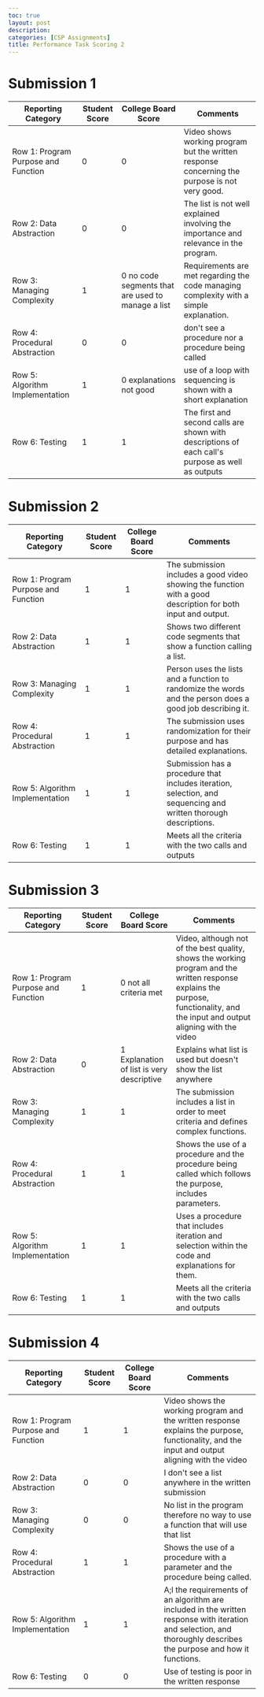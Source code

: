 ```yaml
---
toc: true
layout: post
description: 
categories: [CSP Assignments]
title: Performance Task Scoring 2
---
```


# Submission 1


| Reporting Category | Student Score | College Board Score | Comments |
| - | - | - | - |
| Row 1: Program Purpose and Function | 0 | 0 | Video shows working program but the written response concerning the purpose is not very good. |
| Row 2: Data Abstraction | 0 | 0 | The list is not well explained involving the importance and relevance in the program. |
| Row 3: Managing Complexity | 1 | 0 no code segments that are used to manage a list | Requirements are met regarding the code managing complexity with a simple explanation. |
| Row 4: Procedural Abstraction | 0 | 0 | don't see a procedure nor a procedure being called |
| Row 5: Algorithm Implementation | 1 | 0 explanations not good | use of a loop with sequencing is shown with a short explanation |
| Row 6: Testing | 1 | 1 | The first and second calls are shown with descriptions of each call's purpose as well as outputs |


# Submission 2


| Reporting Category | Student Score | College Board Score | Comments |
| - | - | - | - |
| Row 1: Program Purpose and Function | 1 | 1 | The submission includes a good video showing the function with a good description for both input and output. |
| Row 2: Data Abstraction | 1 | 1 | Shows two different code segments that show a function calling a list. |
| Row 3: Managing Complexity | 1 | 1 | Person uses the lists and a function to randomize the words and the person does a good job describing it. |
| Row 4: Procedural Abstraction | 1 | 1 | The submission uses randomization for their purpose and has detailed explanations. |
| Row 5: Algorithm Implementation | 1 | 1 | Submission has a procedure that includes iteration, selection, and sequencing and written thorough descriptions. |
| Row 6: Testing | 1 | 1 | Meets all the criteria with the two calls and outputs |

# Submission 3


| Reporting Category | Student Score | College Board Score | Comments |
| - | - | - | - |
| Row 1: Program Purpose and Function | 1 | 0 not all criteria met | Video, although not of the best quality, shows the working program and the written response explains the purpose, functionality, and the input and output aligning with the video |
| Row 2: Data Abstraction | 0 | 1 Explanation of list is very descriptive | Explains what list is used but doesn't show the list anywhere |
| Row 3: Managing Complexity | 1 | 1 | The submission includes a list in order to meet criteria and defines complex functions. |
| Row 4: Procedural Abstraction | 1 | 1 | Shows the use of a procedure and the procedure being called which follows the purpose, includes parameters. |
| Row 5: Algorithm Implementation | 1 | 1 | Uses a procedure that includes iteration and selection within the code and explanations for them. |
| Row 6: Testing | 1 | 1 | Meets all the criteria with the two calls and outputs |

# Submission 4


| Reporting Category | Student Score | College Board Score | Comments |
| - | - | - | - |
| Row 1: Program Purpose and Function | 1 | 1 | Video shows the working program and the written response explains the purpose, functionality, and the input and output aligning with the video |
| Row 2: Data Abstraction | 0 | 0 | I don't see a list anywhere in the written submission |
| Row 3: Managing Complexity | 0 | 0 | No list in the program therefore no way to use a function that will use that list |
| Row 4: Procedural Abstraction | 1 | 1 | Shows the use of a procedure with a parameter and the procedure being called. |
| Row 5: Algorithm Implementation | 1 | 1 | A;l the requirements of an algorithm are included in the written response with iteration and selection, and thoroughly describes the purpose and how it functions. |
| Row 6: Testing | 0 | 0 | Use of testing is poor in the written response |